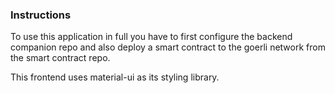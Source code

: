 ### Instructions

To use this application in full you have to first configure the backend companion repo and also deploy a smart contract to the goerli network from the smart contract repo.

This frontend uses material-ui as its styling library.
